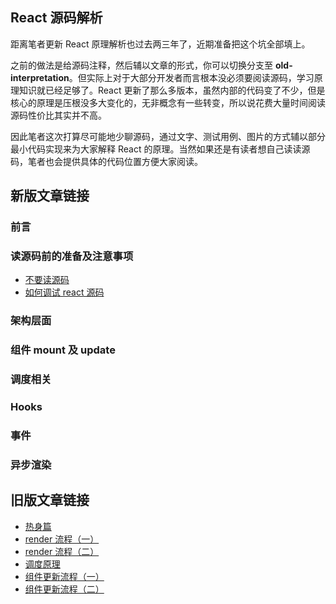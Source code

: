 ## React 源码解析

距离笔者更新 React 原理解析也过去两三年了，近期准备把这个坑全部填上。

之前的做法是给源码注释，然后辅以文章的形式，你可以切换分支至 **old-interpretation**。但实际上对于大部分开发者而言根本没必须要阅读源码，学习原理知识就已经足够了。React 更新了那么多版本，虽然内部的代码变了不少，但是核心的原理是压根没多大变化的，无非概念有一些转变，所以说花费大量时间阅读源码性价比其实并不高。

因此笔者这次打算尽可能地少聊源码，通过文字、测试用例、图片的方式辅以部分最小代码实现来为大家解释 React 的原理。当然如果还是有读者想自己读读源码，笔者也会提供具体的代码位置方便大家阅读。

## 新版文章链接

### 前言

### 读源码前的准备及注意事项

- [不要读源码](./article/不要读源码.md)
- [如何调试 react 源码](./article/如何调试%20react%20源码.md)
### 架构层面

### 组件 mount 及 update

### 调度相关

### Hooks

### 事件

### 异步渲染
## 旧版文章链接

- [热身篇](https://github.com/KieSun/learn-react-essence/blob/master/%E7%83%AD%E8%BA%AB%E7%AF%87.md)
- [render 流程（一）](https://github.com/KieSun/learn-react-essence/blob/master/render%20%E6%B5%81%E7%A8%8B%EF%BC%88%E4%B8%80%EF%BC%89.md)
- [render 流程（二）](https://github.com/KieSun/learn-react-essence/blob/master/render%20%E6%B5%81%E7%A8%8B%EF%BC%88%E4%BA%8C%EF%BC%89.md)
- [调度原理](https://github.com/KieSun/learn-react-essence/blob/master/%E8%B0%83%E5%BA%A6%E5%8E%9F%E7%90%86.md)
- [组件更新流程（一）](https://github.com/KieSun/learn-react-essence/blob/master/%E7%BB%84%E4%BB%B6%E6%9B%B4%E6%96%B0%E6%B5%81%E7%A8%8B%E4%B8%80%EF%BC%88%E8%B0%83%E5%BA%A6%E4%BB%BB%E5%8A%A1%EF%BC%89.md)
- [组件更新流程（二）](https://github.com/KieSun/learn-react-essence/blob/master/%E7%BB%84%E4%BB%B6%E6%9B%B4%E6%96%B0%E6%B5%81%E7%A8%8B%E4%BA%8C%EF%BC%88diff%20%E7%AD%96%E7%95%A5%EF%BC%89.md)
